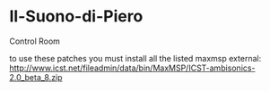 Il-Suono-di-Piero
=================

Control Room

to use these patches you must install all the listed maxmsp external:
http://www.icst.net/fileadmin/data/bin/MaxMSP/ICST-ambisonics-2.0_beta_8.zip
